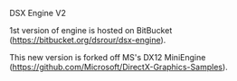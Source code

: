 DSX Engine V2

1st version of engine is hosted on BitBucket (https://bitbucket.org/dsrour/dsx-engine).

This new version is forked off MS's DX12 MiniEngine (https://github.com/Microsoft/DirectX-Graphics-Samples).